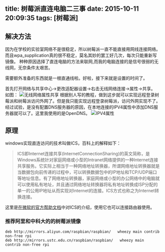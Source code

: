 title: 树莓派直连电脑二三事
date: 2015-10-11 20:09:35
tags: [树莓派]
---
## 解决方法
因为在学校的实验室网络不是很稳定，所以树莓派一直不能直接用网线连接网络。而且wpa_supplication真的很不稳定，莫名其妙的罢工好几次，每次只能重新写镜像。
种种原因选择了直连电脑的方法来联网,而我的电脑连接的是信号很弱的无线网，无奈条件太艰苦。

需要额外准备的东西就是一根直通线啦。好啦，接下来就是设置的时间了。

首先打开网络与共享中心->更改适配器设置->右击无线网络连接->属性->共享。
如图：
		![无线网络属性共享](http://ww2.sinaimg.cn/mw690/ae94c92cgw1ewxgxexpm2j20ah0camy8.jpg)
根据别人写的教程，做到这步就可以实现远程登录树莓派和树莓派访问外网了。但是我只能实现远程登录树莓派，访问外网实现不了。经过试验，是没有配置DNS服务器的原因，在本地连接的IPV4属性中添加DNS服务器就可以了。这里我使用的是OpenDNS。
		![IPV4属性](http://ww3.sinaimg.cn/mw690/ae94c92cgw1ewxgxrj8stj20bi0bxgn5.jpg)

## 原理
windows实现直连访问的技术叫做ICS，百科上的解释如下：
>ICS即Internet连接共享(InternetConnectionSharing)的英文简称，是Windows系统针对家庭网络或小型的Intranet网络提供的一种Internet连接共享服务。它实际上相当于一种网络地址转换器，所谓网络地址转换器就是当数据包向前传递的过程中，可以转换数据包中的IP地址和TCP/UDP端口等地址信息。有了网络地址转换器，家庭网络或小型的办公网络中的电脑就可以使用私有地址，并且通过网络地址转换器将私有地址转换成ISP分配的单一的公用IP地址从而实现对Internet的连接。ICS方式也称之为Internet转换连接。

这里是[在微软的官方帮助文档](http://windows.microsoft.com/zh-cn/windows/using-internet-connection-sharing#1TC=windows-7)中对ICS的介绍，使用它也可以连接路由器使用。

### 推荐阿里和中科大的的树莓派镜像
```
deb http://mirrors.aliyun.com/raspbian/raspbian/   wheezy main contrib non-free rpi
deb http://mirrors.ustc.edu.cn/raspbian/raspbian/   wheezy main contrib non-free rpi
```